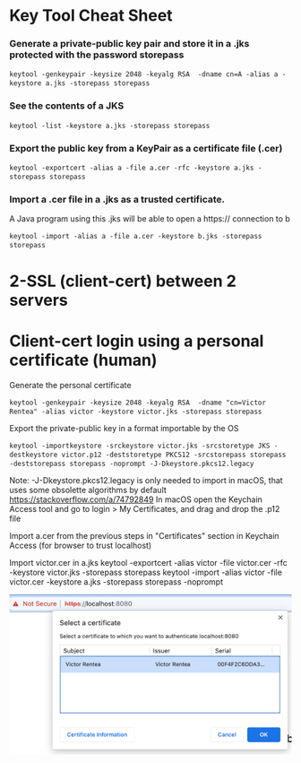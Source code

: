 # Key Tool Cheat Sheet

### Generate a private-public key pair and store it in a .jks protected with the password storepass
```
keytool -genkeypair -keysize 2048 -keyalg RSA  -dname cn=A -alias a -keystore a.jks -storepass storepass
```

### See the contents of a JKS
```
keytool -list -keystore a.jks -storepass storepass
```
 
### Export the public key from a KeyPair as a certificate file (.cer)
```
keytool -exportcert -alias a -file a.cer -rfc -keystore a.jks -storepass storepass 
```
 
### Import a .cer file in a .jks as a trusted certificate.
A Java program using this .jks will be able to open a https:// connection to b
```
keytool -import -alias a -file a.cer -keystore b.jks -storepass storepass
```

# 2-SSL (client-cert) between 2 servers

# Client-cert login using a personal certificate (human)
Generate the personal certificate 
```
keytool -genkeypair -keysize 2048 -keyalg RSA  -dname "cn=Victor Rentea" -alias victor -keystore victor.jks -storepass storepass
```

Export the private-public key in a format importable by the OS
```
keytool -importkeystore -srckeystore victor.jks -srcstoretype JKS -destkeystore victor.p12 -deststoretype PKCS12 -srcstorepass storepass -deststorepass storepass -noprompt -J-Dkeystore.pkcs12.legacy
```
Note: -J-Dkeystore.pkcs12.legacy is only needed to import in macOS, that uses some obsolette algorithms by default
https://stackoverflow.com/a/74792849
In macOS open the Keychain Access tool and go to login > My Certificates, and drag and drop the .p12 file 

Import a.cer from the previous steps in "Certificates" section in Keychain Access (for browser to trust localhost)

Import victor.cer in a.jks
keytool -exportcert -alias victor -file victor.cer -rfc -keystore victor.jks -storepass storepass
keytool -import -alias victor -file victor.cer -keystore a.jks -storepass storepass -noprompt

![img.png](client-certificate-browser.png)